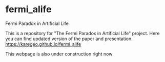 # fermi_alife
Fermi Paradox in Artificial Life


This is a repository for "The Fermi Paradox in Artificial Life" project.
Here you can find updated version of the paper and presentation.
https://karegeo.github.io/fermi_alife

This webpage is also under construction right now
